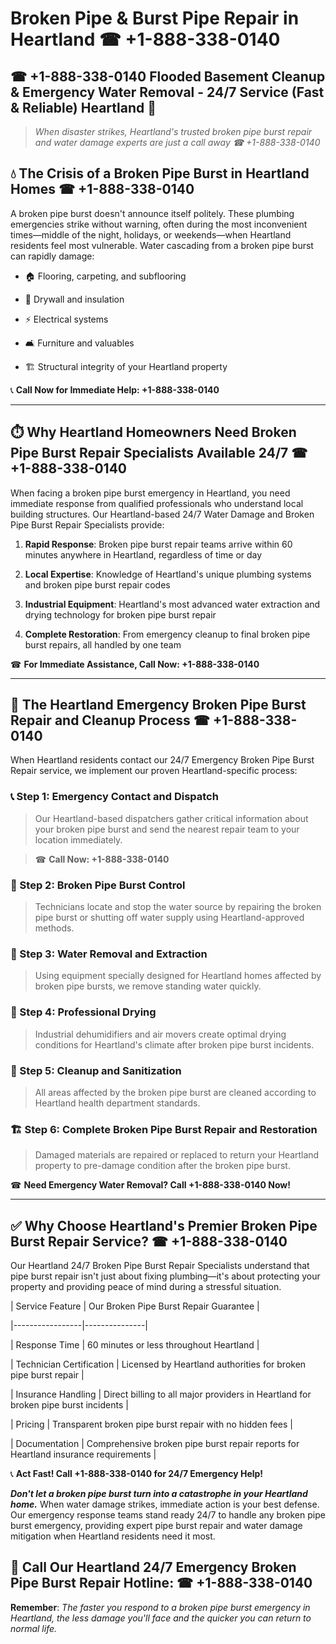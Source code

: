 # Broken Pipe & Burst Pipe Repair in Heartland ☎ +1-888-338-0140  
## ☎ +1-888-338-0140 Flooded Basement Cleanup & Emergency Water Removal - 24/7 Service (Fast & Reliable) Heartland 🚨  

> *When disaster strikes, Heartland's trusted broken pipe burst repair and water damage experts are just a call away ☎ +1-888-338-0140*  

## 💧 The Crisis of a Broken Pipe Burst in Heartland Homes ☎ +1-888-338-0140  

A broken pipe burst doesn't announce itself politely. These plumbing emergencies strike without warning, often during the most inconvenient times—middle of the night, holidays, or weekends—when Heartland residents feel most vulnerable. Water cascading from a broken pipe burst can rapidly damage:  

* 🏠 Flooring, carpeting, and subflooring  
* 🧱 Drywall and insulation  
* ⚡ Electrical systems  
* 🛋️ Furniture and valuables  
* 🏗️ Structural integrity of your Heartland property  

📞 **Call Now for Immediate Help: +1-888-338-0140**  

---  

## ⏱️ Why Heartland Homeowners Need Broken Pipe Burst Repair Specialists Available 24/7 ☎ +1-888-338-0140  

When facing a broken pipe burst emergency in Heartland, you need immediate response from qualified professionals who understand local building structures. Our Heartland-based 24/7 Water Damage and Broken Pipe Burst Repair Specialists provide:  

1. **Rapid Response**: Broken pipe burst repair teams arrive within 60 minutes anywhere in Heartland, regardless of time or day  
2. **Local Expertise**: Knowledge of Heartland's unique plumbing systems and broken pipe burst repair codes  
3. **Industrial Equipment**: Heartland's most advanced water extraction and drying technology for broken pipe burst repair  
4. **Complete Restoration**: From emergency cleanup to final broken pipe burst repairs, all handled by one team  

☎ **For Immediate Assistance, Call Now: +1-888-338-0140**  

---  

## 🔧 The Heartland Emergency Broken Pipe Burst Repair and Cleanup Process ☎ +1-888-338-0140  

When Heartland residents contact our 24/7 Emergency Broken Pipe Burst Repair service, we implement our proven Heartland-specific process:  

### 📞 Step 1: Emergency Contact and Dispatch  
> Our Heartland-based dispatchers gather critical information about your broken pipe burst and send the nearest repair team to your location immediately.  
> ☎ **Call Now: +1-888-338-0140**  

### 🚿 Step 2: Broken Pipe Burst Control  
> Technicians locate and stop the water source by repairing the broken pipe burst or shutting off water supply using Heartland-approved methods.  

### 🌊 Step 3: Water Removal and Extraction  
> Using equipment specially designed for Heartland homes affected by broken pipe bursts, we remove standing water quickly.  

### 💨 Step 4: Professional Drying  
> Industrial dehumidifiers and air movers create optimal drying conditions for Heartland's climate after broken pipe burst incidents.  

### 🧼 Step 5: Cleanup and Sanitization  
> All areas affected by the broken pipe burst are cleaned according to Heartland health department standards.  

### 🏗️ Step 6: Complete Broken Pipe Burst Repair and Restoration  
> Damaged materials are repaired or replaced to return your Heartland property to pre-damage condition after the broken pipe burst.  

☎ **Need Emergency Water Removal? Call +1-888-338-0140 Now!**  

---  

## ✅ Why Choose Heartland's Premier Broken Pipe Burst Repair Service? ☎ +1-888-338-0140  

Our Heartland 24/7 Broken Pipe Burst Repair Specialists understand that pipe burst repair isn't just about fixing plumbing—it's about protecting your property and providing peace of mind during a stressful situation.  

| Service Feature | Our Broken Pipe Burst Repair Guarantee |  
|-----------------|---------------|  
| Response Time | 60 minutes or less throughout Heartland |  
| Technician Certification | Licensed by Heartland authorities for broken pipe burst repair |  
| Insurance Handling | Direct billing to all major providers in Heartland for broken pipe burst incidents |  
| Pricing | Transparent broken pipe burst repair with no hidden fees |  
| Documentation | Comprehensive broken pipe burst repair reports for Heartland insurance requirements |  

📞 **Act Fast! Call +1-888-338-0140 for 24/7 Emergency Help!**  

***Don't let a broken pipe burst turn into a catastrophe in your Heartland home.*** When water damage strikes, immediate action is your best defense. Our emergency response teams stand ready 24/7 to handle any broken pipe burst emergency, providing expert pipe burst repair and water damage mitigation when Heartland residents need it most.  

## 📱 Call Our Heartland 24/7 Emergency Broken Pipe Burst Repair Hotline: ☎ +1-888-338-0140  

**Remember**: *The faster you respond to a broken pipe burst emergency in Heartland, the less damage you'll face and the quicker you can return to normal life.*